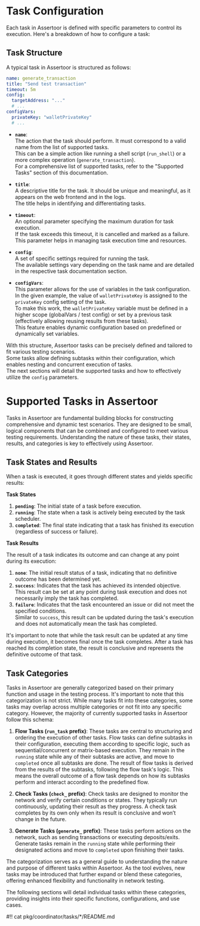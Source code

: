 # Task Configuration

Each task in Assertoor is defined with specific parameters to control its execution. Here's a breakdown of how to configure a task:

## Task Structure

A typical task in Assertoor is structured as follows:

```yaml
name: generate_transaction
title: "Send test transaction"
timeout: 5m
config:
  targetAddress: "..."
  # ...
configVars:
  privateKey: "walletPrivateKey"
  # ...
 ```

- **`name`**:\
  The action that the task should perform. It must correspond to a valid name from the list of supported tasks. \
  This can be a simple action like running a shell script (`run_shell`) or a more complex operation (`generate_transaction`). \
  For a comprehensive list of supported tasks, refer to the "Supported Tasks" section of this documentation.

- **`title`**:\
  A descriptive title for the task. It should be unique and meaningful, as it appears on the web frontend and in the logs.\
  The title helps in identifying and differentiating tasks.

- **`timeout`**:\
  An optional parameter specifying the maximum duration for task execution. \
  If the task exceeds this timeout, it is cancelled and marked as a failure. This parameter helps in managing task execution time and resources.

- **`config`**:\
  A set of specific settings required for running the task. \
  The available settings vary depending on the task name and are detailed in the respective task documentation section.

- **`configVars`**:\
  This parameter allows for the use of variables in the task configuration. \
  In the given example, the value of `walletPrivateKey` is assigned to the `privateKey` config setting of the task. \
  To make this work, the `walletPrivateKey` variable must be defined in a higher scope (globalVars / test config) or set by a previous task (effectively allowing reusing results from these tasks).\
  This feature enables dynamic configuration based on predefined or dynamically set variables.

With this structure, Assertoor tasks can be precisely defined and tailored to fit various testing scenarios.\
Some tasks allow defining subtasks within their configuration, which enables nesting and concurrent execution of tasks.\
The next sections will detail the supported tasks and how to effectively utilize the `config` parameters.

# Supported Tasks in Assertoor

Tasks in Assertoor are fundamental building blocks for constructing comprehensive and dynamic test scenarios. They are designed to be small, logical components that can be combined and configured to meet various testing requirements. Understanding the nature of these tasks, their states, results, and categories is key to effectively using Assertoor.

## Task States and Results

When a task is executed, it goes through different states and yields specific results:

**Task States**

1. **`pending`**: The initial state of a task before execution.
2. **`running`**: The state when a task is actively being executed by the task scheduler.
3. **`completed`**: The final state indicating that a task has finished its execution (regardless of success or failure).

**Task Results**

The result of a task indicates its outcome and can change at any point during its execution:

1. **`none`**: The initial result status of a task, indicating that no definitive outcome has been determined yet.
2. **`success`**: Indicates that the task has achieved its intended objective. \
This result can be set at any point during task execution and does not necessarily imply the task has completed.
3. **`failure`**: Indicates that the task encountered an issue or did not meet the specified conditions. \
Similar to `success`, this result can be updated during the task's execution and does not automatically mean the task has completed.

It's important to note that while the task result can be updated at any time during execution, it becomes final once the task completes. After a task has reached its completion state, the result is conclusive and represents the definitive outcome of that task.

## Task Categories

Tasks in Assertoor are generally categorized based on their primary function and usage in the testing process. It's important to note that this categorization is not strict. While many tasks fit into these categories, some tasks may overlap across multiple categories or not fit into any specific category. However, the majority of currently supported tasks in Assertoor follow this schema:

1. **Flow Tasks (`run_task` prefix)**: 
   These tasks are central to structuring and ordering the execution of other tasks. Flow tasks can define subtasks in their configuration, executing them according to specific logic, such as sequential/concurrent or matrix-based execution. They remain in the `running` state while any of their subtasks are active, and move to `completed` once all subtasks are done. The result of flow tasks is derived from the results of the subtasks, following the flow task's logic. This means the overall outcome of a flow task depends on how its subtasks perform and interact according to the predefined flow.

2. **Check Tasks (`check_` prefix)**: 
   Check tasks are designed to monitor the network and verify certain conditions or states. They typically run continuously, updating their result as they progress. A check task completes by its own only when its result is conclusive and won’t change in the future.

3. **Generate Tasks (`generate_` prefix)**: 
   These tasks perform actions on the network, such as sending transactions or executing deposits/exits. Generate tasks remain in the `running` state while performing their designated actions and move to `completed` upon finishing their tasks.

The categorization serves as a general guide to understanding the nature and purpose of different tasks within Assertoor. As the tool evolves, new tasks may be introduced that further expand or blend these categories, offering enhanced flexibility and functionality in network testing.

The following sections will detail individual tasks within these categories, providing insights into their specific functions, configurations, and use cases.

#!! cat pkg/coordinator/tasks/*/README.md